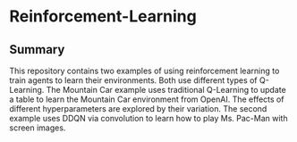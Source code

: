 # Reinforcement-Learning

## Summary

This repository contains two examples of using reinforcement learning to train agents to learn their environments. Both use different types
of Q-Learning. The Mountain Car example uses traditional Q-Learning to update a table to learn the Mountain Car environment from OpenAI. The
effects of different hyperparameters are explored by their variation. The second example uses DDQN via convolution to learn how to play Ms.
Pac-Man with screen images.
